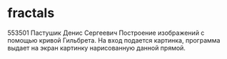 # fractals
553501
Пастушик Денис Сергеевич
Построение изображений с помощью кривой Гильбрета.
На вход подается картинка, программа выдает на экран картинку нарисованную данной прямой.
